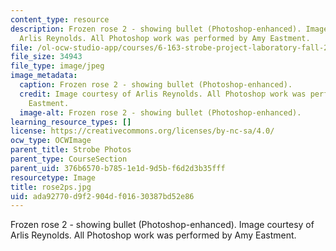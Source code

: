 ```yaml
---
content_type: resource
description: Frozen rose 2 - showing bullet (Photoshop-enhanced). Image courtesy of
  Arlis Reynolds. All Photoshop work was performed by Amy Eastment.
file: /ol-ocw-studio-app/courses/6-163-strobe-project-laboratory-fall-2005/ada92770d9f2904df01630387bd52e86_rose2ps.jpg
file_size: 34943
file_type: image/jpeg
image_metadata:
  caption: Frozen rose 2 - showing bullet (Photoshop-enhanced).
  credit: Image courtesy of Arlis Reynolds. All Photoshop work was performed by Amy
    Eastment.
  image-alt: Frozen rose 2 - showing bullet (Photoshop-enhanced).
learning_resource_types: []
license: https://creativecommons.org/licenses/by-nc-sa/4.0/
ocw_type: OCWImage
parent_title: Strobe Photos
parent_type: CourseSection
parent_uid: 376b6570-b785-1e1d-9d5b-f6d2d3b35fff
resourcetype: Image
title: rose2ps.jpg
uid: ada92770-d9f2-904d-f016-30387bd52e86
---
```

Frozen rose 2 - showing bullet (Photoshop-enhanced). Image courtesy of Arlis Reynolds. All Photoshop work was performed by Amy Eastment.